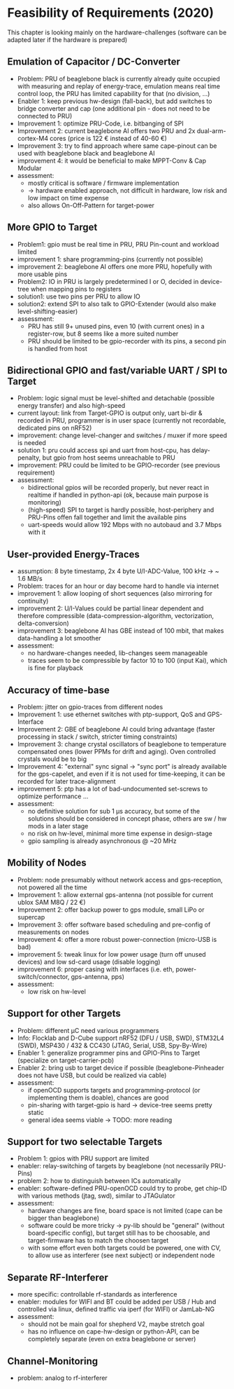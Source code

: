 # Feasibility of Requirements (2020)

This chapter is looking mainly on the hardware-challenges (software can be adapted later if the hardware is prepared)

## Emulation of Capacitor / DC-Converter

- Problem: PRU of beaglebone black is currently already quite occupied with measuring and replay of energy-trace, emulation means real time control loop, the PRU has limited capability for that (no division, ...)
- Enabler 1: keep previous hw-design (fall-back), but add switches to bridge converter and cap (one additional pin - does not need to be connected to PRU)
- Improvement 1: optimize PRU-Code, i.e. bitbanging of SPI
- Improvement 2: current beaglebone AI offers two PRU and 2x dual-arm-cortex-M4 cores (price is 122 € instead of 40-60 €)
- Improvement 3: try to find approach where same cape-pinout can be used with beaglebone black and beaglebone AI
- improvement 4: it would be beneficial to make MPPT-Conv & Cap Modular
- assessment:
    - mostly critical is software / firmware implementation
    - -> hardware enabled approach, not difficult in hardware, low risk and low impact on time expense
    - also allows On-Off-Pattern for target-power

## More GPIO to Target

- Problem1: gpio must be real time in PRU, PRU Pin-count and workload limited
- improvement 1: share programming-pins (currently not possible)
- improvement 2: beaglebone AI offers one more PRU, hopefully with more usable pins
- Problem2: IO in PRU is largely predetermined I or O, decided in device-tree when mapping pins to registers
- solution1: use two pins per PRU to allow IO
- solution2: extend SPI to also talk to GPIO-Extender (would also make level-shifting-easier)
- assessment:
    - PRU has still 9+ unused pins, even 10 (with current ones) in a register-row, but 8 seems like a more suited number
    - PRU should be limited to be gpio-recorder with its pins, a second pin is handled from host

## Bidirectional GPIO and fast/variable UART / SPI to Target

- Problem: logic signal must be level-shifted and detachable (possible energy transfer) and also high-speed
- current layout: link from Target-GPIO is output only, uart bi-dir & recorded in PRU, programmer is in user space (currently not recordable, dedicated pins on nRF52)
- improvement: change level-changer and switches / muxer if more speed is needed
- solution 1: pru could access spi and uart from host-cpu, has delay-penalty, but gpio from host seems unreachable to PRU
- improvement: PRU could be limited to be GPIO-recorder (see previous requirement)
- assessment:
   - bidirectional gpios will be recorded properly, but never react in realtime if handled in python-api (ok, because main purpose is monitoring)
   - (high-speed) SPI to target is hardly possible, host-periphery and PRU-Pins offen fall together and limit the available pins
   - uart-speeds would allow 192 Mbps with no autobaud and 3.7 Mbps with it

## User-provided Energy-Traces

- assumption: 8 byte timestamp, 2x 4 byte U/I-ADC-Value, 100 kHz -> ~ 1.6 MB/s
- Problem: traces for an hour or day become hard to handle via internet
- improvement 1: allow looping of short sequences (also mirroring for continuity)
- improvement 2: U/I-Values could be partial linear dependent and therefore compressible (data-compression-algorithm, vectorization, delta-conversion)
- improvement 3: beaglebone AI has GBE instead of 100 mbit, that makes data-handling a lot smoother
- assessment:
    - no hardware-changes needed, lib-changes seem manageable
    - traces seem to be compressible by factor 10 to 100 (input Kai), which is fine for playback

## Accuracy of time-base

- Problem: jitter on gpio-traces from different nodes
- Improvement 1: use ethernet switches with ptp-support, QoS and GPS-Interface
- Improvement 2: GBE of beaglebone AI could bring advantage (faster processing in stack / switch, stricter timing constraints)
- Improvement 3: change crystal oscillators of beaglebone to temperature compensated ones (lower PPMs for drift and aging). Oven controlled crystals would be to big
- Improvement 4: "external" sync signal -> "sync port" is already available for the gps-capelet, and even if it is not used for time-keeping, it can be recorded for later trace-alignment
- improvement 5: ptp has a lot of bad-undocumented set-screws to optimize performance ...
- assessment:
    - no definitive solution for sub 1 µs accuracy, but some of the solutions should be considered in concept phase, others are sw / hw mods in a later stage
    - no risk on hw-level, minimal more time expense in design-stage
    - gpio sampling is already asynchronous @ ~20 MHz

## Mobility of Nodes

- Problem: node presumably without network access and gps-reception, not powered all the time
- Improvement 1: allow external gps-antenna (not possible for current ublox SAM M8Q / 22 €)
- Improvement 2: offer backup power to gps module, small LiPo or supercap
- Improvement 3: offer software based scheduling and pre-config of measurements on nodes
- Improvement 4: offer a more robust power-connection (micro-USB is bad)
- improvement 5: tweak linux for low power usage (turn off unused devices) and low sd-card usage (disable logging)
- improvement 6: proper casing with interfaces (i.e. eth, power-switch/connector, gps-antenna, pps)
- assessment:
   - low risk on hw-level

## Support for other Targets

- Problem: different µC need various programmers
- Info: Flocklab and D-Cube support nRF52 (DFU / USB, SWD), STM32L4 (SWD), MSP430 / 432 & CC430 (JTAG, Serial, USB, Spy-By-Wire)
- Enabler 1: generalize programmer pins and GPIO-Pins to Target (specialize on target-carrier-pcb)
- Enabler 2: bring usb to target device if possible (beaglebone-Pinheader does not have USB, but could be realized via cable)
- assessment:
   - if openOCD supports targets and programming-protocol (or implementing them is doable), chances are good
   - pin-sharing with target-gpio is hard -> device-tree seems pretty static
   - general idea seems viable -> TODO: more reading

## Support for two selectable Targets

- Problem 1: gpios with PRU support are limited
- enabler: relay-switching of targets by beaglebone (not necessarily PRU-Pins)
- problem 2: how to distinguish between ICs automatically
- enabler: software-defined PRU-openOCD could try to probe, get chip-ID with various methods (jtag, swd), similar to JTAGulator
- assessment:
    - hardware changes are fine, board space is not limited (cape can be bigger than beaglebone)
    - software could be more tricky -> py-lib should be "general" (without board-specific config), but target still has to be choosable, and target-firmware has to match the choosen target
    - with some effort even both targets could be powered, one with CV, to allow use as interferer (see next subject) or independent node

## Separate RF-Interferer

- more specific: controllable rf-standards as interference
- enabler: modules for WIFI and BT could be added per USB / Hub and controlled via linux, defined traffic via iperf (for WIFI) or JamLab-NG
- assessment:
   - should not be main goal for shepherd V2, maybe stretch goal
   - has no influence on cape-hw-design or python-API, can be completely separate (even on extra beaglebone or server)

## Channel-Monitoring

- problem: analog to rf-interferer
